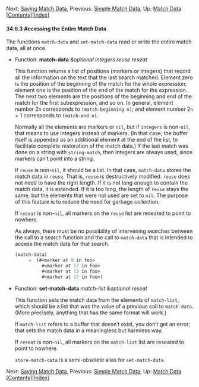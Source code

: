 

Next: [Saving Match Data](Saving-Match-Data.html), Previous: [Simple Match Data](Simple-Match-Data.html), Up: [Match Data](Match-Data.html)   \[[Contents](index.html#SEC_Contents "Table of contents")]\[[Index](Index.html "Index")]

#### 34.6.3 Accessing the Entire Match Data

The functions `match-data` and `set-match-data` read or write the entire match data, all at once.

*   Function: **match-data** *\&optional integers reuse reseat*

    This function returns a list of positions (markers or integers) that record all the information on the text that the last search matched. Element zero is the position of the beginning of the match for the whole expression; element one is the position of the end of the match for the expression. The next two elements are the positions of the beginning and end of the match for the first subexpression, and so on. In general, element number 2`n` corresponds to `(match-beginning n)`; and element number 2`n` + 1 corresponds to `(match-end n)`.

    Normally all the elements are markers or `nil`, but if `integers` is non-`nil`, that means to use integers instead of markers. (In that case, the buffer itself is appended as an additional element at the end of the list, to facilitate complete restoration of the match data.) If the last match was done on a string with `string-match`, then integers are always used, since markers can’t point into a string.

    If `reuse` is non-`nil`, it should be a list. In that case, `match-data` stores the match data in `reuse`. That is, `reuse` is destructively modified. `reuse` does not need to have the right length. If it is not long enough to contain the match data, it is extended. If it is too long, the length of `reuse` stays the same, but the elements that were not used are set to `nil`. The purpose of this feature is to reduce the need for garbage collection.

    If `reseat` is non-`nil`, all markers on the `reuse` list are reseated to point to nowhere.

    As always, there must be no possibility of intervening searches between the call to a search function and the call to `match-data` that is intended to access the match data for that search.

    ```lisp
    (match-data)
         ⇒  (#<marker at 9 in foo>
              #<marker at 17 in foo>
              #<marker at 13 in foo>
              #<marker at 17 in foo>)
    ```

<!---->

*   Function: **set-match-data** *match-list \&optional reseat*

    This function sets the match data from the elements of `match-list`, which should be a list that was the value of a previous call to `match-data`. (More precisely, anything that has the same format will work.)

    If `match-list` refers to a buffer that doesn’t exist, you don’t get an error; that sets the match data in a meaningless but harmless way.

    If `reseat` is non-`nil`, all markers on the `match-list` list are reseated to point to nowhere.

    `store-match-data` is a semi-obsolete alias for `set-match-data`.

Next: [Saving Match Data](Saving-Match-Data.html), Previous: [Simple Match Data](Simple-Match-Data.html), Up: [Match Data](Match-Data.html)   \[[Contents](index.html#SEC_Contents "Table of contents")]\[[Index](Index.html "Index")]
